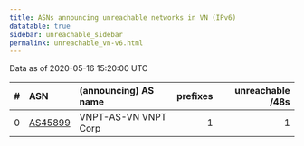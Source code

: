 ```yaml
---
title: ASNs announcing unreachable networks in VN (IPv6)
datatable: true
sidebar: unreachable_sidebar
permalink: unreachable_vn-v6.html
---
```


Data as of 2020-05-16 15:20:00 UTC


<div class="datatable-begin"></div>

|   # | ASN                                    | (announcing) AS name   |   prefixes |   unreachable /48s |
|----:|:---------------------------------------|:-----------------------|-----------:|-------------------:|
|   0 | [AS45899](unreachable_AS45899-v6.html) | VNPT-AS-VN VNPT Corp   |          1 |                  1 |

<div class="datatable-end"></div>